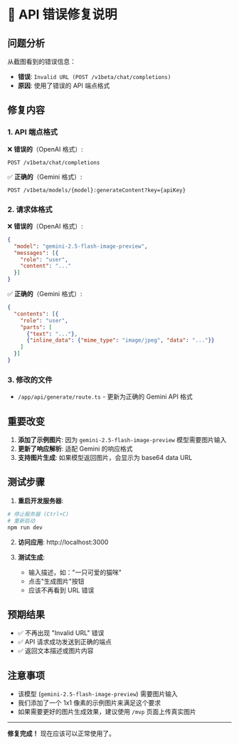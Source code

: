 # 🔧 API 错误修复说明

## 问题分析
从截图看到的错误信息：
- **错误**: `Invalid URL (POST /v1beta/chat/completions)`
- **原因**: 使用了错误的 API 端点格式

## 修复内容

### 1. API 端点格式
❌ **错误的**（OpenAI 格式）:
```
POST /v1beta/chat/completions
```

✅ **正确的**（Gemini 格式）:
```
POST /v1beta/models/{model}:generateContent?key={apiKey}
```

### 2. 请求体格式
❌ **错误的**（OpenAI 格式）:
```json
{
  "model": "gemini-2.5-flash-image-preview",
  "messages": [{
    "role": "user",
    "content": "..."
  }]
}
```

✅ **正确的**（Gemini 格式）:
```json
{
  "contents": [{
    "role": "user",
    "parts": [
      {"text": "..."},
      {"inline_data": {"mime_type": "image/jpeg", "data": "..."}}
    ]
  }]
}
```

### 3. 修改的文件
- `/app/api/generate/route.ts` - 更新为正确的 Gemini API 格式

## 重要改变

1. **添加了示例图片**: 因为 `gemini-2.5-flash-image-preview` 模型需要图片输入
2. **更新了响应解析**: 适配 Gemini 的响应格式
3. **支持图片生成**: 如果模型返回图片，会显示为 base64 data URL

## 测试步骤

1. **重启开发服务器**:
```bash
# 停止服务器 (Ctrl+C)
# 重新启动
npm run dev
```

2. **访问应用**: http://localhost:3000

3. **测试生成**:
   - 输入描述，如："一只可爱的猫咪"
   - 点击"生成图片"按钮
   - 应该不再看到 URL 错误

## 预期结果

- ✅ 不再出现 "Invalid URL" 错误
- ✅ API 请求成功发送到正确的端点
- ✅ 返回文本描述或图片内容

## 注意事项

- 该模型 (`gemini-2.5-flash-image-preview`) 需要图片输入
- 我们添加了一个 1x1 像素的示例图片来满足这个要求
- 如果需要更好的图片生成效果，建议使用 `/mvp` 页面上传真实图片

---

**修复完成！** 现在应该可以正常使用了。